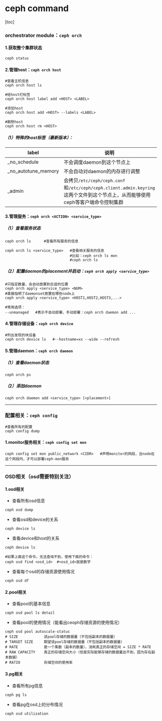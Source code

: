 # ceph command

[toc]

### orchestrator module：`ceph orch`

#### 1.获取整个集群状态
```shell
ceph status
```

#### 2.管理host：`ceph orch host`
```shell
#查看主机信息
ceph orch host ls

#给host打标签
ceph orch host label add <HOST> <LABEL>

#添加host
ceph orch host add <HOST> --labels <LABEL>

#删除host
ceph orch host rm <HOST>
```

##### （1）特殊的host标签（最新版本）：
|label|说明|
|-|-|
|_no_schedule|不会调度daemon到这个节点上|
|_no_autotune_memory|不会自动对daemon的内存进行调整|
|_admin|会拷贝`/etc/ceph/ceph.conf`和`/etc/ceph/ceph.client.admin.keyring`这两个文件到这个节点上，从而能够使用ceph等客户端命令控制集群|

#### 3.管理服务：`ceph orch <ACTION> <service_type>`

##### （1）查看服务状态
```shell
ceph orch ls      #查看所有服务的信息

ceph orch ls <service_type>   #查看相关服务的信息
                              #比如：ceph orch ls mon
                              #ceph orch ls
```

##### （2）配置daemon的placement并启动：`ceph orch apply <service_type>`

```shell
#只指定数量，会自动放置到合适的位置
ceph orch apply <service_type> <NUM>
#直接指明了daemonset放置在哪些node上
ceph orch apply <service_type> <HOST1,HOST2,HOST3,...>

#常用选项：
--unmanaged   #表示不自动部署，手动部署：ceph orch daemon add ...
```

#### 4.管理存储设备：`ceph orch device`

```shell
#列出发现的块设备
ceph orch device ls   #--hostname=xx --wide --refresh
```

#### 5.管理daemon：`ceph orch daemon`

##### （1）查看daemon状态
```shell
ceph orch ps
```

##### （2）添加daemon
```shell
ceph orch daemon add <service_type> [<placement>]
```

***

### 配置相关：`ceph config`

```shell
#查看所有的配置
ceph config dump
```

#### 1.monitor服务相关：`ceph config set mon`
```shell
ceph config set mon public_network <CIDR>   #声明monitor的网段，当node在这个网段内，才可以部署ceph-mon服务
```

***

### OSD相关（osd需要特别关注）

#### 1.osd相关

* 查看所有osd信息
```shell
ceph osd dump
```

* 查看osd和device的关系
```shell
ceph device ls
```

* 查看device和host的关系
```shell
ceph device ls

#如果上面这个命令，无法查询不到，使用下面的命令：
ceph osd find <osd_id>  #<osd_id>就是数字
```

* 查看每个osd的存储资源使用情况
```shell
ceph osd df
```

#### 2.pool相关

* 查看pool的基本信息
```shell
ceph osd pool ls detail
```

* 查看pool的使用情况（能看出ceoph存储资源的使用情况）
```shell
ceph osd pool autoscale-status
# SIZE            该pool存储的数据量（不包括副本的数据量）
# TARGET SIZE     期望该pool存储的数据量（不包括副本的数据量）
# RATE            是一个乘数（副本的数量），消耗真正的存储空间 = SIZE * RATE
# RAW CAPACITY    真正的存储空间大小（但是实际能够存储的数据量达不到，因为存在副本数据）
# RATIO           存储空间的使用率
```

#### 3.pg相关

* 查看所有pg信息
```shell
ceph pg ls
```

* 查看pg在osd上的分布情况
```shell
ceph osd utilization
```
